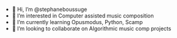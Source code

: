 - 👋 Hi, I’m @stephaneboussuge
- 👀 I’m interested in Computer assisted music composition
- 🌱 I’m currently learning Opusmodus, Python, Scamp
- 💞️ I’m looking to collaborate on Algorithmic music comp projects


<!---
stephaneboussuge/stephaneboussuge is a ✨ special ✨ repository because its `README.md` (this file) appears on your GitHub profile.
You can click the Preview link to take a look at your changes.
--->
